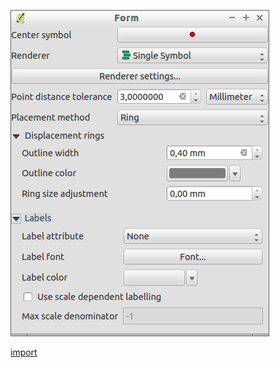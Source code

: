![](../images/QgsPointDisplacementRendererWidget-standalone.png)

[import](../gui/qgis-sample-QgsPointDisplacementRendererWidget.py)
